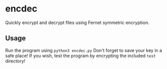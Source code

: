 # encdec
Quickly encrypt and decrypt files using Fernet symmetric encryption.

## Usage
Run the program using `python3 encdec.py`
Don't forget to save your key in a safe place!
If you wish, test the program by encrypting the included `test` directory!
